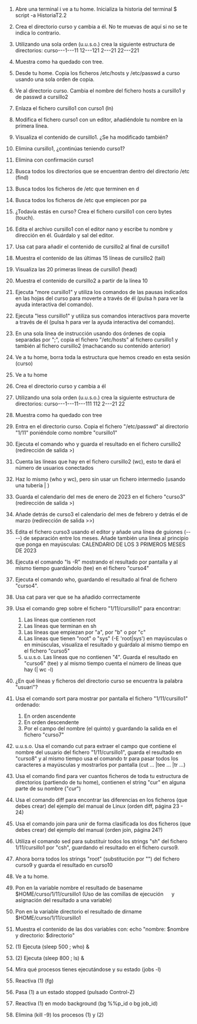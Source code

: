 1. Abre una terminal i ve a tu home. Inicializa la historia del terminal $ script -a HistoriaT2.2

2. Crea el directorio curso y cambia a él. No te muevas de aquí si no se te indica lo contrario.

3. Utilizando una sola orden (u.u.s.o.) crea la siguiente estructura de directorios:
    curso---1---11
                12---121
            2---21
                22---221

4. Muestra como ha quedado con tree.

5. Desde tu home. Copia los ficheros /etc/hosts y /etc/passwd a curso usando una sola orden de copia.

6. Ve al directorio curso. Cambia el nombre del fichero hosts a cursillo1 y de passwd a cursillo2

7. Enlaza el fichero cursillo1 con curso1 (ln)

8. Modifica el fichero curso1 con un editor, añadiéndole tu nombre en la primera línea.

9. Visualiza el contenido de cursillo1. ¿Se ha modificado también?

10. Elimina cursillo1, ¿continúas teniendo curso1?

11. Elimina con confirmación curso1

12. Busca todos los directorios que se encuentran dentro del directorio  /etc (find)

13. Busca todos los ficheros de /etc que terminen en d

14. Busca todos los ficheros de /etc que empiecen por pa

15. ¿Todavía estás en curso? Crea el fichero cursillo1 con cero bytes (touch).

16. Edita el archivo cursillo1 con el editor nano y escribe tu nombre y dirección en él. Guárdalo y sal del editor.

17. Usa cat para añadir el contenido de cursillo2 al final de cursillo1

18. Muestra el contenido de las últimas 15 líneas de cursillo2 (tail)

19. Visualiza las 20 primeras líneas de cursillo1 (head)

20. Muestra el contenido de cursillo2 a partir de la línea 10

21. Ejecuta "more cursillo1" y utiliza los comandos de las pausas indicados en las hojas del curso para moverte a través de él (pulsa h para ver la ayuda interactiva del comando).

22. Ejecuta "less cursillo1" y utiliza sus comandos interactivos para moverte a través de él (pulsa h para ver la ayuda interactiva del comando).

23. En una sola línea de instrucción usando dos órdenes de copia separadas por ";", copia el fichero "/etc/hosts" al fichero cursillo1 y también al fichero cursillo2   (machacando su contenido anterior)

24. Ve a tu home, borra toda la estructura que hemos creado en esta sesión (curso)

25. Ve a tu home

26. Crea el directorio curso y cambia a él

27. Utilizando una sola orden (u.u.s.o.) crea la siguiente estructura de directorios:
    curso---1---11---111
                     112
            2---21
                22

28. Muestra como ha quedado con tree

29. Entra en el directorio curso. Copia el fichero "/etc/passwd" al directorio "1/11" poniéndole como nombre "cursillo1"

30. Ejecuta el comando who y guarda el resultado en el fichero cursillo2 (redirección de salida >)

31. Cuenta las líneas que hay en el fichero cursillo2 (wc), esto te dará el número de usuarios conectados

32. Haz lo mismo (who y wc), pero sin usar un fichero intermedio (usando una tubería | )

33. Guarda el calendario del mes de enero de 2023 en el fichero "curso3" (redirección de salida >)

34. Añade detrás de curso3 el calendario del mes de febrero y detrás el de marzo (redirección de salida >>)

35. Edita el fichero curso3 usando el editor y añade una línea de guiones (----) de separación entre los meses. Añade también una línea al principio que ponga en mayúsculas: CALENDARIO DE LOS 3 PRIMEROS MESES DE 2023

36. Ejecuta el comando "ls -R" mostrando el resultado por pantalla y al mismo tiempo guardándolo (tee) en el fichero "curso4"

37. Ejecuta el comando who, guardando el resultado al final de fichero "curso4".

38. Usa cat para ver que se ha añadido corrrectamente

39. Usa el comando grep sobre el fichero "1/11/cursillo1" para encontrar:
    1. Las líneas que contienen root
    2. Las líneas que terminan en sh
    3. Las líneas que empiezan por "a", por "b" o por "c"
    4. Las líneas que tienen "root" o "sys" (-E 'root|sys') en mayúsculas o en minúsculas, visualiza el resultado y guárdalo al mismo tiempo en el fichero "curso5"
    5. u.u.s.o. Las líneas que no contienen "4". Guarda el resultado en "curso6" (tee) y al mismo tiempo cuenta el número de líneas que hay (| wc -l)

40. ¿En qué líneas y ficheros del directorio curso se encuentra la palabra "usuari"?

41. Usa el comando sort para mostrar por pantalla el fichero "1/11/cursillo1" ordenado:
    1. En orden ascendente
    2. En orden descendente
    3. Por el campo del nombre (el quinto) y guardando la salida en el fichero "curso7"

42. u.u.s.o. Usa el comando cut para extraer el campo que contiene el nombre del usuario del fichero "1/11/cursillo1", guarda el resultado en "curso8" y al mismo tiempo usa el comando tr para pasar todos los caracteres a mayúsculas y mostrarlos por pantalla (cut ... |tee ... |tr ...)

43. Usa el comando find para ver cuantos ficheros de toda tu estructura de directorios (partiendo de tu home), contienen el string "cur" en alguna parte de su nombre ("*cur*")

44. Usa el comando diff para encontrar las diferencias en los ficheros (que debes crear) del ejemplo del manual de Linux (orden diff, página 23 - 24)

45. Usa el comando join para unir de forma clasificada los dos ficheros (que debes crear) del ejemplo del manual (orden join, página 24?)

46. Utiliza el comando sed para substituir todos los strings "sh" del fichero 1/11/cursillo1 por "csh", guardando el resultado en el fichero curso9.

47. Ahora borra todos los strings  "root" (substitución por "") del fichero curso9 y guarda el resultado en curso10

48. Ve a tu home.

49. Pon en la variable nombre el resultado de basename $HOME/curso/1/11/cursillo1  (Uso de las comillas de ejecución `  ` y asignación del resultado a una variable)

50. Pon en la variable directorio el resultado de dirname $HOME/curso/1/11/cursillo1

51. Muestra el contenido de las dos variables con: echo "nombre: $nombre y directorio: $directorio"

52. (1) Ejecuta      (sleep 500 ; who) &

53. (2) Ejecuta      (sleep 800 ; ls) &

54. Mira qué procesos tienes ejecutándose y su estado (jobs -l)

55. Reactiva (1) (fg)

56. Pasa (1) a un estado stopped (pulsado Control-Z)

57. Reactiva (1) en modo background (bg %%p_id o bg job_id)

58. Elimina (kill -9) los procesos (1) y (2)
